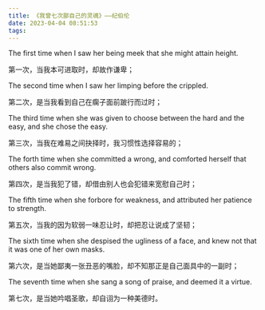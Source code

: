 ```yaml
---
title: 《我曾七次鄙自己的灵魂》——纪伯伦
date: 2023-04-04 08:51:53
tags:
---
```


The first time when I saw her being meek that she might attain height.

第一次，当我本可进取时，却故作谦卑；

The second time when I saw her limping before the crippled.

第二次，是当我看到自己在瘸子面前跛行而过时；

The third time when she was given to choose between the hard and the easy, and she chose the easy.​

第三次，当我在难易之间抉择时，我习惯性选择容易的；

The forth time when she committed a wrong, and comforted herself that others also commit wrong.

第四次，是当我犯了错，却借由别人也会犯错来宽慰自己时；

The fifth time when she forbore for weakness, and attributed her patience to strength.

第五次，当我的因为软弱一味忍让时，却把忍让说成了坚韧；

The sixth time when she despised the ugliness of a face, and knew not that it was one of her own masks.

第六次，是当她鄙夷一张丑恶的嘴脸，却不知那正是自己面具中的一副时；

The seventh time when she sang a song of praise, and deemed it a virtue.

第七次，是当她吟唱圣歌，却自诩为一种美德时。
